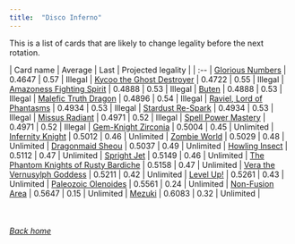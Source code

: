 ```yaml
---
title:  "Disco Inferno"
---
```


This is a list of cards that are likely to change legality before the next rotation.

| Card name | Average | Last | Projected legality |
| :-- |
[Glorious Numbers](https://db.ygoprodeck.com/card/?search=Glorious%20Numbers) | 0.4647 | 0.57 | Illegal |
[Kycoo the Ghost Destroyer](https://db.ygoprodeck.com/card/?search=Kycoo%20the%20Ghost%20Destroyer) | 0.4722 | 0.55 | Illegal |
[Amazoness Fighting Spirit](https://db.ygoprodeck.com/card/?search=Amazoness%20Fighting%20Spirit) | 0.4888 | 0.53 | Illegal |
[Buten](https://db.ygoprodeck.com/card/?search=Buten) | 0.4888 | 0.53 | Illegal |
[Malefic Truth Dragon](https://db.ygoprodeck.com/card/?search=Malefic%20Truth%20Dragon) | 0.4896 | 0.54 | Illegal |
[Raviel, Lord of Phantasms](https://db.ygoprodeck.com/card/?search=Raviel,%20Lord%20of%20Phantasms) | 0.4934 | 0.53 | Illegal |
[Stardust Re-Spark](https://db.ygoprodeck.com/card/?search=Stardust%20Re-Spark) | 0.4934 | 0.53 | Illegal |
[Missus Radiant](https://db.ygoprodeck.com/card/?search=Missus%20Radiant) | 0.4971 | 0.52 | Illegal |
[Spell Power Mastery](https://db.ygoprodeck.com/card/?search=Spell%20Power%20Mastery) | 0.4971 | 0.52 | Illegal |
[Gem-Knight Zirconia](https://db.ygoprodeck.com/card/?search=Gem-Knight%20Zirconia) | 0.5004 | 0.45 | Unlimited |
[Infernity Knight](https://db.ygoprodeck.com/card/?search=Infernity%20Knight) | 0.5012 | 0.46 | Unlimited |
[Zombie World](https://db.ygoprodeck.com/card/?search=Zombie%20World) | 0.5029 | 0.48 | Unlimited |
[Dragonmaid Sheou](https://db.ygoprodeck.com/card/?search=Dragonmaid%20Sheou) | 0.5037 | 0.49 | Unlimited |
[Howling Insect](https://db.ygoprodeck.com/card/?search=Howling%20Insect) | 0.5112 | 0.47 | Unlimited |
[Spright Jet](https://db.ygoprodeck.com/card/?search=Spright%20Jet) | 0.5149 | 0.46 | Unlimited |
[The Phantom Knights of Rusty Bardiche](https://db.ygoprodeck.com/card/?search=The%20Phantom%20Knights%20of%20Rusty%20Bardiche) | 0.5158 | 0.47 | Unlimited |
[Vera the Vernusylph Goddess](https://db.ygoprodeck.com/card/?search=Vera%20the%20Vernusylph%20Goddess) | 0.5211 | 0.42 | Unlimited |
[Level Up!](https://db.ygoprodeck.com/card/?search=Level%20Up!) | 0.5261 | 0.43 | Unlimited |
[Paleozoic Olenoides](https://db.ygoprodeck.com/card/?search=Paleozoic%20Olenoides) | 0.5561 | 0.24 | Unlimited |
[Non-Fusion Area](https://db.ygoprodeck.com/card/?search=Non-Fusion%20Area) | 0.5647 | 0.15 | Unlimited |
[Mezuki](https://db.ygoprodeck.com/card/?search=Mezuki) | 0.6083 | 0.32 | Unlimited |

<br>

###### [Back home](index)
